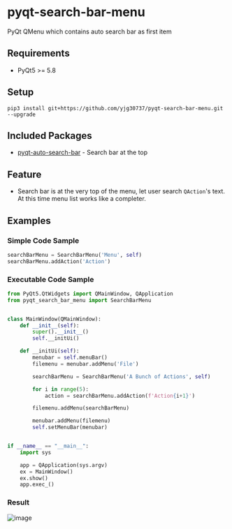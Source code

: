 # pyqt-search-bar-menu
PyQt QMenu which contains auto search bar as first item

## Requirements
* PyQt5 >= 5.8

## Setup
```pip3 install git+https://github.com/yjg30737/pyqt-search-bar-menu.git --upgrade```

## Included Packages
* <a href="https://github.com/yjg30737/pyqt-auto-search-bar.git">pyqt-auto-search-bar</a> - Search bar at the top

## Feature
* Search bar is at the very top of the menu, let user search ```QAction```'s text. At this time menu list works like a completer.   

## Examples
### Simple Code Sample
```python
searchBarMenu = SearchBarMenu('Menu', self)
searchBarMenu.addAction('Action')
```
### Executable Code Sample
```python
from PyQt5.QtWidgets import QMainWindow, QApplication
from pyqt_search_bar_menu import SearchBarMenu


class MainWindow(QMainWindow):
    def __init__(self):
        super().__init__()
        self.__initUi()

    def __initUi(self):
        menubar = self.menuBar()
        filemenu = menubar.addMenu('File')

        searchBarMenu = SearchBarMenu('A Bunch of Actions', self)

        for i in range(5):
            action = searchBarMenu.addAction(f'Action{i+1}')

        filemenu.addMenu(searchBarMenu)

        menubar.addMenu(filemenu)
        self.setMenuBar(menubar)


if __name__ == "__main__":
    import sys

    app = QApplication(sys.argv)
    ex = MainWindow()
    ex.show()
    app.exec_()
```

### Result

![image](https://user-images.githubusercontent.com/55078043/155654071-0569381a-e319-468a-aac9-716307c20821.png)

